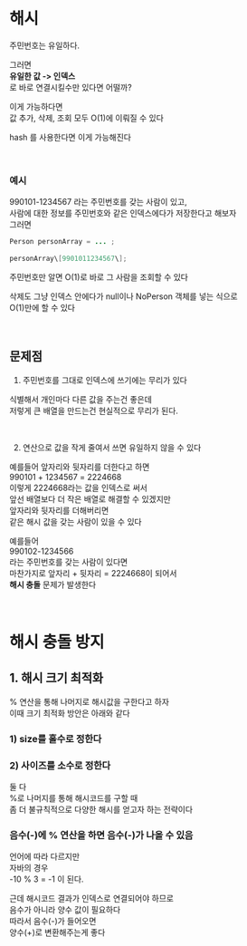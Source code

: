 # 해시  
  
주민번호는 유일하다.  
  
그러면  
**유일한 값 -> 인덱스**    
로 바로 연결시킬수만 있다면 어떨까?  
   
이게 가능하다면   
값 추가, 삭제, 조회 모두 O(1)에 이뤄질 수 있다  
  
hash 를 사용한다면 이게 가능해진다  
  
<br>  
  
### 예시  
  
990101-1234567 라는 주민번호를 갖는 사람이 있고,   
사람에 대한 정보를 주민번호와 같은 인덱스에다가 저장한다고 해보자  
그러면  
```java
Person personArray = ... ;
  
personArray\[9901011234567\];  
```
주민번호만 알면 O(1)로 바로 그 사람을 조회할 수 있다  
  
삭제도 그냥 인덱스 안에다가 null이나 NoPerson 객체를 넣는 식으로  
O(1)만에 할 수 있다  

<br>  

## 문제점  
1. 주민번호를 그대로 인덱스에 쓰기에는 무리가 있다  
  
식별해서 개인마다 다른 값을 주는건 좋은데  
저렇게 큰 배열을 만드는건 현실적으로 무리가 된다.  
  
<br>  
  
2. 연산으로 값을 작게 줄여서 쓰면 유일하지 않을 수 있다  
  
예를들어 앞자리와 뒷자리를 더한다고 하면  
990101 + 1234567 = 2224668   
이렇게 2224668라는 값을 인덱스로 써서  
앞선 배열보다 더 작은 배열로 해결할 수 있겠지만  
앞자리와 뒷자리를 더해버리면   
같은 해시 값을 갖는 사람이 있을 수 있다  
  
예를들어  
990102-1234566   
라는 주민번호를 갖는 사람이 있다면  
마찬가지로 앞자리 + 뒷자리 = 2224668이 되어서  
**해시 충돌** 문제가 발생한다  
  
<br>

# 해시 충돌 방지  

## 1. 해시 크기 최적화  
% 연산을 통해 나머지로 해시값을 구한다고 하자  
이때 크기 최적화 방안은 아래와 같다  
  
### 1) size를 홀수로 정한다  
### 2) 사이즈를 소수로 정한다  
  
둘 다  
%로 나머지를 통해 해시코드를 구할 때  
좀 더 불규칙적으로 다양한 해시를 얻고자 하는 전략이다  
  

### 음수(-)에 % 연산을 하면 음수(-)가 나올 수 있음  
언어에 따라 다르지만  
자바의 경우  
-10 % 3 = -1 이 된다.  
  
근데 해시코드 결과가 인덱스로 연결되어야 하므로  
음수가 아니라 양수 값이 필요하다   
따라서 음수(-)가 들어오면  
양수(+)로 변환해주는게 좋다  
  

